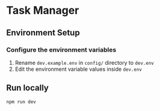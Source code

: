 # Task Manager

## Environment Setup
### Configure the environment variables
1. Rename `dev.example.env` in `config/` directory to `dev.env`
2. Edit the environment variable values inside `dev.env`

## Run locally
```bash
npm run dev
```
